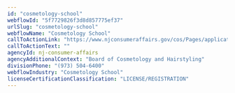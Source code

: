 ```yaml
---
id: "cosmetology-school"
webflowId: "5f7729826f3d8d857775ef37"
urlSlug: "cosmetology-school"
webflowName: "Cosmetology School"
callToActionLink: "https://www.njconsumeraffairs.gov/cos/Pages/applications.aspx"
callToActionText: ""
agencyId: nj-consumer-affairs
agencyAdditionalContext: "Board of Cosmetology and Hairstyling"
divisionPhone: "(973) 504-6400"
webflowIndustry: "Cosmetology School"
licenseCertificationClassification: "LICENSE/REGISTRATION"
---
```

